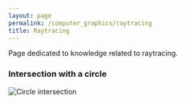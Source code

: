 ```yaml
---
layout: page
permalink: /computer_graphics/raytracing
title: Raytracing
---
```


Page dedicated to knowledge related to raytracing.

### Intersection with a circle

![Circle intersection](circle-intersection.png)



